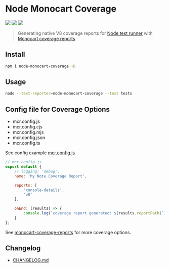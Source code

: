 # Node Monocart Coverage

[![](https://img.shields.io/npm/v/node-monocart-coverage)](https://www.npmjs.com/package/node-monocart-coverage)
[![](https://badgen.net/npm/dw/node-monocart-coverage)](https://www.npmjs.com/package/node-monocart-coverage)
![](https://img.shields.io/github/license/cenfun/node-monocart-coverage)


> Generating native V8 coverage reports for [Node test runner](https://nodejs.org/docs/latest/api/test.html) with [Monocart coverage reports](https://github.com/cenfun/monocart-coverage-reports)

## Install
```sh
npm i node-monocart-coverage -D
```

## Usage
```sh
node --test-reporter=node-monocart-coverage --test tests
```

## Config file for Coverage Options 

- mcr.config.js
- mcr.config.cjs
- mcr.config.mjs
- mcr.config.json
- mcr.config.ts

See config example [mcr.config.js](./mcr.config.js)
```js
// mcr.config.js
export default {
    // logging: 'debug',
    name: 'My Note Coverage Report',

    reports: [
        'console-details',
        'v8'
    ],

    onEnd: (results) => {
        console.log(`coverage report generated: ${results.reportPath}`);
    }
};

```
See [monocart-coverage-reports](https://github.com/cenfun/monocart-coverage-reports) for more coverage options.

## Changelog

- [CHANGELOG.md](CHANGELOG.md)